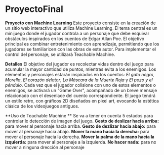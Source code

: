 # ProyectoFinal

**Proyecto con Machine Learning**
Este proyecto consiste en la creación de un sitio web interactivo que utiliza Machine Learning. El tema central es un minijuego donde el jugador controla a un personaje que debe esquivar obstáculos inspirados en los cuentos de Edgar Allan Poe.
El objetivo principal es combinar entretenimiento con aprendizaje, permitiendo que los jugadores se familiaricen con las obras de este autor.
Para implementar el control del personaje, se utilizará Teachable Machine.

**Detalles**
El objetivo del jugador es recolectar vidas dentro del juego para acumular la mayor cantidad de puntos, mientras evita a los enemigos.
Los elementos y personajes estarán inspirados en los cuentos: _El gato negro_, _Morella_, _El corazón delator_, _La Máscara de la Muerte Roja_ y _El pozo y el péndulo_.
Cada vez que el jugador colisione con uno de estos elementos o enemigos, se activará un "Game Over", acompañado de un breve mensaje relacionado con el desenlace del cuento correspondiente.
El juego tendrá un estilo retro, con gráficos 2D diseñados en pixel art, evocando la estética clásica de los videojuegos antiguos.

**Uso de Teachable Machine **
Se va a tener en cuenta 5 estados para controlar lo detección de imagen del juego.
**Gesto de deslizar hacia arriba:** para mover al personaje hacia arriba.
**Gesto de dezlizar hacia abajo:** para mover al personaje hacia abajo.
**Mover la mano hacia la derecha:** para mover al personaje hacia la derecha.
**Mover la palma de la mano hacia la izquierda:** para mover al personaje a la izquierda.
**No hacer nada:** para no mover a ninguna drección al personaje
 
